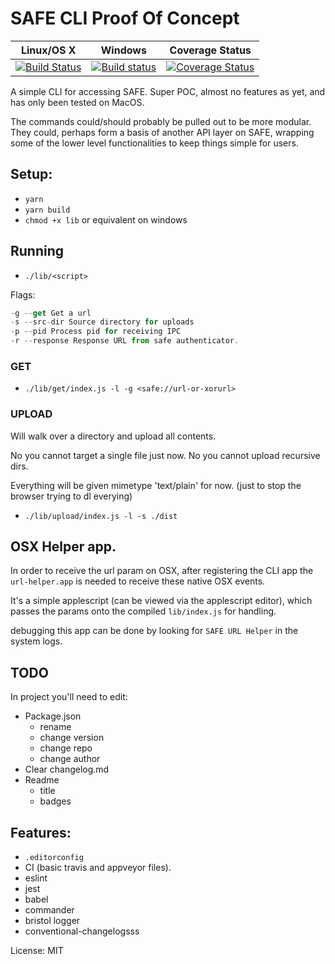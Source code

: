 # SAFE CLI Proof Of Concept

|Linux/OS X|Windows|Coverage Status|
|:---:|:---:|:---:|
|[![Build Status](https://travis-ci.org/joshuef/node-cli-starter.svg?branch=master)](https://travis-ci.org/joshuef/node-cli-starter)|[![Build status](https://ci.appveyor.com/api/projects/status/uqlsh2o5e5qxfw2s?svg=true)](https://ci.appveyor.com/project/joshuef/node-cli-starter)|[![Coverage Status](https://coveralls.io/repos/github/joshuef/node-cli-starter/badge.svg?branch=master)](https://coveralls.io/github/joshuef/node-cli-starter?branch=master)|


A simple CLI for accessing SAFE. Super POC, almost no features as yet, and has only been tested on MacOS.

The commands could/should probably be pulled out to be more modular. They could, perhaps form a basis of another API layer on SAFE, wrapping some of the lower level functionalities to keep things simple for users.


## Setup:

- `yarn`
- `yarn build`
- `chmod +x lib` or equivalent on windows 

## Running

- `./lib/<script>`

Flags:

```js
-g --get Get a url 
-s --src-dir Source directory for uploads
-p --pid Process pid for receiving IPC
-r --response Response URL from safe authenticator.
```

### GET 
- `./lib/get/index.js -l -g <safe://url-or-xorurl>`

### UPLOAD

Will walk over a directory and upload all contents.

No you cannot target a single file just now. No you cannot upload recursive dirs.

Everything will be given mimetype 'text/plain' for now. (just to stop the browser trying to dl everying)

- `./lib/upload/index.js -l -s ./dist`



## OSX Helper app.

In order to receive the url param on OSX, after registering the CLI app the `url-helper.app` is needed to receive these native OSX events.

It's a simple applescript (can be viewed via the applescript editor), which passes the params onto the compiled `lib/index.js` for handling.

debugging this app can be done by looking for `SAFE URL Helper` in the system logs.

## TODO

In project you'll need to edit:

- Package.json
    - rename
    - change version
    - change repo
    - change author
- Clear changelog.md
- Readme
    - title
    - badges

## Features:

- `.editorconfig`
- CI (basic travis and appveyor files).
- eslint
- jest
- babel
- commander
- bristol logger
- conventional-changelogsss

License: MIT

